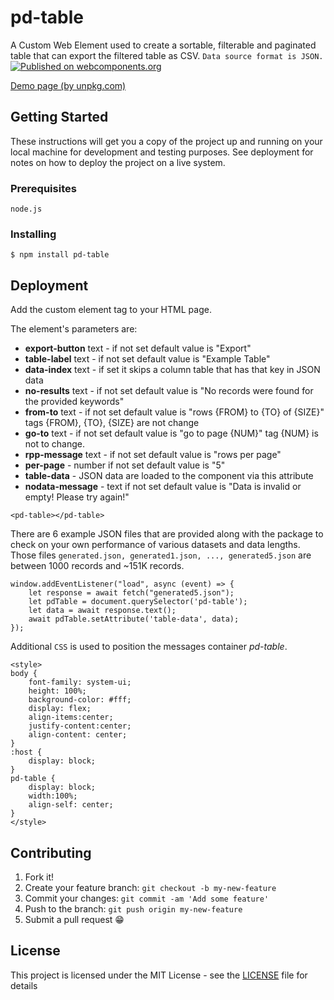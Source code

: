 # pd-table

A Custom Web Element used to create a sortable, filterable and 
paginated table that can export the filtered table as CSV.
`Data source format is JSON.`
[![Published on webcomponents.org](https://img.shields.io/badge/webcomponents.org-published-blue.svg)](https://www.webcomponents.org/element/pd-table)

[Demo page (by unpkg.com)](https://unpkg.com/pd-table@1.0.0/pd-table.html)

## Getting Started

These instructions will get you a copy of the project up and running on your local machine for development and testing purposes. See deployment for notes on how to deploy the project on a live system.

### Prerequisites

`node.js`

### Installing

`$ npm install pd-table`

## Deployment

Add the custom element tag to your HTML page. 

The element's parameters are:

 - **export-button** text - if not set default value is "Export" 
 - **table-label** text - if not set default value is "Example Table"
 - **data-index** text - if set it skips a column table that has that key in JSON data
 - **no-results** text - if not set default value is "No records were found for the provided keywords" 
 - **from-to** text - if not set default value is "rows {FROM} to {TO} of {SIZE}" tags {FROM}, {TO}, {SIZE} are not change
 - **go-to** text - if not set default value is "go to page {NUM}" tag {NUM} is not to change.
 - **rpp-message** text - if not set default value is "rows per page"
 - **per-page** - number if not set default value is "5" 
 - **table-data** - JSON data are loaded to the component via this attribute
 - **nodata-message** - text if not set default value is "Data is invalid or empty! Please try again!"
   
`<pd-table></pd-table>`

There are 6 example JSON files that are provided along with the package to check on your own performance of various datasets and data lengths.
Those files `generated.json, generated1.json, ..., generated5.json` are between 1000 records and ~151K records.

    window.addEventListener("load", async (event) => {
		let response = await fetch("generated5.json");			
		let pdTable = document.querySelector('pd-table');
		let data = await response.text();
		await pdTable.setAttribute('table-data', data);
	});

Additional `CSS` is used to position the messages container *pd-table*.

    <style>
	body {
		font-family: system-ui;
		height: 100%;
		background-color: #fff;
		display: flex;
		align-items:center;
		justify-content:center;
		align-content: center;
	}
	:host {
		display: block;
	}
	pd-table {
		display: block;
		width:100%;
		align-self: center;
	}  	
    </style>

## Contributing

1. Fork it!
2. Create your feature branch: `git checkout -b my-new-feature`
3. Commit your changes: `git commit -am 'Add some feature'`
4. Push to the branch: `git push origin my-new-feature`
5. Submit a pull request 😁

## License

This project is licensed under the MIT License - see the [LICENSE](LICENSE) file for details
